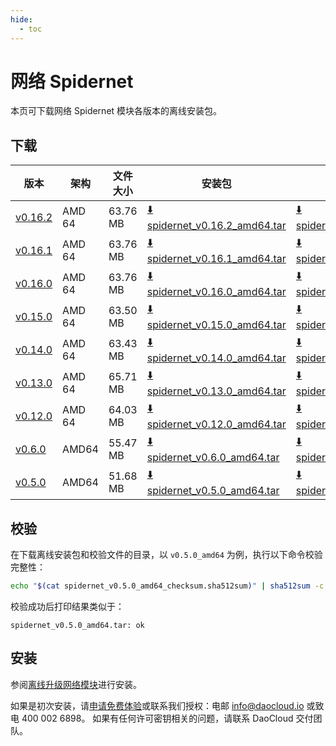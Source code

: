 ```yaml
---
hide:
  - toc
---
```


# 网络 Spidernet

本页可下载网络 Spidernet 模块各版本的离线安装包。

## 下载

| 版本 |  架构  | 文件大小 | 安装包 | 校验文件 | 更新日期 |
| ---- | ----- | ------ | ------ | ------ | ------- |
| [v0.16.2](../../network/intro/release-notes.md) | AMD 64 | 63.76 MB | [:arrow_down: spidernet_v0.16.2_amd64.tar](https://qiniu-download-public.daocloud.io/DaoCloud_Enterprise/spidernet_v0.16.2_amd64.tar) | [:arrow_down: spidernet_v0.16.2_amd64_checksum.sha512sum](https://qiniu-download-public.daocloud.io/DaoCloud_Enterprise/spidernet_v0.16.2_amd64_checksum.sha512sum) | 2024-11-28 |
| [v0.16.1](../../network/intro/release-notes.md) | AMD 64 | 63.76 MB | [:arrow_down: spidernet_v0.16.1_amd64.tar](https://qiniu-download-public.daocloud.io/DaoCloud_Enterprise/spidernet_v0.16.1_amd64.tar) | [:arrow_down: spidernet_v0.16.1_amd64_checksum.sha512sum](https://qiniu-download-public.daocloud.io/DaoCloud_Enterprise/spidernet_v0.16.1_amd64_checksum.sha512sum) | 2024-10-29 |
| [v0.16.0](../../network/intro/release-notes.md) | AMD 64 | 63.76 MB | [:arrow_down: spidernet_v0.16.0_amd64.tar](https://qiniu-download-public.daocloud.io/DaoCloud_Enterprise/spidernet_v0.16.0_amd64.tar) | [:arrow_down: spidernet_v0.16.0_amd64_checksum.sha512sum](https://qiniu-download-public.daocloud.io/DaoCloud_Enterprise/spidernet_v0.16.0_amd64_checksum.sha512sum) | 2024-09-26 |
| [v0.15.0](../../network/intro/release-notes.md) | AMD 64 | 63.50 MB | [:arrow_down: spidernet_v0.15.0_amd64.tar](https://qiniu-download-public.daocloud.io/DaoCloud_Enterprise/spidernet_v0.15.0_amd64.tar) | [:arrow_down: spidernet_v0.15.0_amd64_checksum.sha512sum](https://qiniu-download-public.daocloud.io/DaoCloud_Enterprise/spidernet_v0.15.0_amd64_checksum.sha512sum) | 2024-05-23 |
| [v0.14.0](../../network/intro/release-notes.md) | AMD 64 | 63.43 MB | [:arrow_down: spidernet_v0.14.0_amd64.tar](https://qiniu-download-public.daocloud.io/DaoCloud_Enterprise/spidernet_v0.14.0_amd64.tar) | [:arrow_down: spidernet_v0.14.0_amd64_checksum.sha512sum](https://qiniu-download-public.daocloud.io/DaoCloud_Enterprise/spidernet_v0.14.0_amd64_checksum.sha512sum) | 2024-04-29 |
| [v0.13.0](../../network/intro/release-notes.md) | AMD 64 | 65.71 MB | [:arrow_down: spidernet_v0.13.0_amd64.tar](https://qiniu-download-public.daocloud.io/DaoCloud_Enterprise/spidernet_v0.13.0_amd64.tar) | [:arrow_down: spidernet_v0.13.0_amd64_checksum.sha512sum](https://qiniu-download-public.daocloud.io/DaoCloud_Enterprise/spidernet_v0.13.0_amd64_checksum.sha512sum) | 2024-01-28 |
| [v0.12.0](../../network/intro/release-notes.md) | AMD 64 | 64.03 MB | [:arrow_down: spidernet_v0.12.0_amd64.tar](https://qiniu-download-public.daocloud.io/DaoCloud_Enterprise/spidernet_v0.12.0_amd64.tar) | [:arrow_down: spidernet_v0.12.0_amd64_checksum.sha512sum](https://qiniu-download-public.daocloud.io/DaoCloud_Enterprise/spidernet_v0.12.0_amd64_checksum.sha512sum) | 2023-12-26 |
| [v0.6.0](../../network/intro/release-notes.md) | AMD64 | 55.47 MB | [:arrow_down: spidernet_v0.6.0_amd64.tar](https://qiniu-download-public.daocloud.io/DaoCloud_Enterprise/spidernet_v0.6.0_amd64.tar) | [:arrow_down: spidernet_v0.6.0_amd64_checksum.sha512sum](https://qiniu-download-public.daocloud.io/DaoCloud_Enterprise/spidernet_v0.6.0_amd64_checksum.sha512sum) | 2023-04-26 |
| [v0.5.0](../../network/intro/release-notes.md) | AMD64 | 51.68 MB | [:arrow_down: spidernet_v0.5.0_amd64.tar](https://qiniu-download-public.daocloud.io/DaoCloud_Enterprise/spidernet_v0.5.0_amd64.tar) | [:arrow_down: spidernet_v0.5.0_amd64_checksum.sha512sum](https://qiniu-download-public.daocloud.io/DaoCloud_Enterprise/spidernet_v0.5.0_amd64_checksum.sha512sum) | 2023-04-25 |

## 校验

在下载离线安装包和校验文件的目录，以 `v0.5.0_amd64` 为例，执行以下命令校验完整性：

```sh
echo "$(cat spidernet_v0.5.0_amd64_checksum.sha512sum)" | sha512sum -c
```

校验成功后打印结果类似于：

```none
spidernet_v0.5.0_amd64.tar: ok
```

## 安装

参阅[离线升级网络模块](../../network/intro/offline.md)进行安装。

如果是初次安装，请[申请免费体验](../../dce/license0.md)或联系我们授权：电邮 info@daocloud.io 或致电 400 002 6898。
如果有任何许可密钥相关的问题，请联系 DaoCloud 交付团队。
